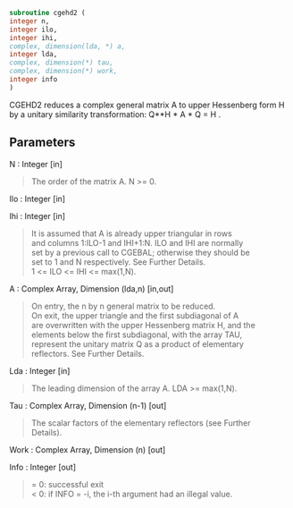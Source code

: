 ```fortran  
subroutine cgehd2 (  
integer n,  
integer ilo,  
integer ihi,  
complex, dimension(lda, *) a,  
integer lda,  
complex, dimension(*) tau,  
complex, dimension(*) work,  
integer info  
)  
```  
  
CGEHD2 reduces a complex general matrix A to upper Hessenberg form H  
by a unitary similarity transformation:  Q**H * A * Q = H .  
  
## Parameters  
N : Integer [in]  
> The order of the matrix A.  N >= 0.  
  
Ilo : Integer [in]  
  
Ihi : Integer [in]  
> It is assumed that A is already upper triangular in rows  
> and columns 1:ILO-1 and IHI+1:N. ILO and IHI are normally  
> set by a previous call to CGEBAL; otherwise they should be  
> set to 1 and N respectively. See Further Details.  
> 1 <= ILO <= IHI <= max(1,N).  
  
A : Complex Array, Dimension (lda,n) [in,out]  
> On entry, the n by n general matrix to be reduced.  
> On exit, the upper triangle and the first subdiagonal of A  
> are overwritten with the upper Hessenberg matrix H, and the  
> elements below the first subdiagonal, with the array TAU,  
> represent the unitary matrix Q as a product of elementary  
> reflectors. See Further Details.  
  
Lda : Integer [in]  
> The leading dimension of the array A.  LDA >= max(1,N).  
  
Tau : Complex Array, Dimension (n-1) [out]  
> The scalar factors of the elementary reflectors (see Further  
> Details).  
  
Work : Complex Array, Dimension (n) [out]  
  
Info : Integer [out]  
> = 0:  successful exit  
> < 0:  if INFO = -i, the i-th argument had an illegal value.  
  

